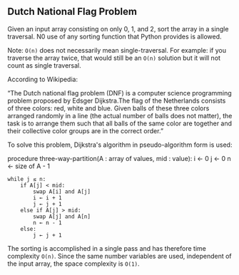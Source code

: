 ## Dutch National Flag Problem

Given an input array consisting on only 0, 1, and 2, sort the array in a single traversal. N0 use of any sorting function that Python provides is allowed.

Note: `O(n)` does not necessarily mean single-traversal. For example: if you traverse the array twice, that would still be an `O(n)` solution but it will not count as single traversal.

According to Wikipedia:

“The Dutch national flag problem (DNF) is a computer science programming problem proposed by Edsger Dijkstra.The flag of the Netherlands consists of three colors: red, white and blue. Given balls of these three colors arranged randomly in a line (the actual number of balls does not matter), the task is to arrange them such that all balls of the same color are together and their collective color groups are in the correct order.”

To solve this problem, Dijkstra's algorithm in pseudo-algorithm form is used:

procedure three-way-partition(A : array of values, mid : value):
    i ← 0
    j ← 0
    n ← size of A - 1

    while j ≤ n:
        if A[j] < mid:
            swap A[i] and A[j]
            i ← i + 1
            j ← j + 1
        else if A[j] > mid:
            swap A[j] and A[n]
            n ← n - 1
        else:
            j ← j + 1

 The sorting is accomplished in a single pass and has therefore time complexity `O(n)`. Since the same number variables are used, independent of the input array, the space complexity is `O(1)`.
